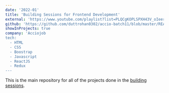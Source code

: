 ```yaml
---
date: '2022-01'
title: 'Building Sessions for Frontend Development'
external: 'https://www.youtube.com/playlist?list=PLQCgKOPLSPXH43V_oIeervHxj5UuD32a6'
github: 'https://github.com/duttrohan0302/accio-batch11/blob/master/README.md'
showInProjects: true
company: 'Acciojob
tech:
  - HTML
  - CSS
  - Boostrap
  - Javascript
  - ReactJS
  - Redux
---
```


This is the main repository for all of the projects done in the [building sessions](#).

